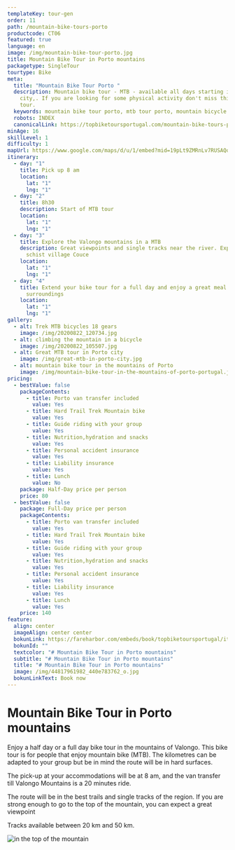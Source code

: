 ```yaml
---
templateKey: tour-gen
order: 11
path: /mountain-bike-tours-porto
productcode: CT06
featured: true
language: en
image: /img/mountain-bike-tour-porto.jpg
title: Mountain Bike Tour in Porto mountains
packagetype: SingleTour
tourtype: Bike
meta:
  title: "Mountain Bike Tour Porto "
  description: Mountain bike tour - MTB - available all days starting in Porto
    city,. If you are looking for some physical activity don't miss this bike
    tour.
  keywords: mountain bike tour porto, mtb tour porto, mountain bicycle in porto
  robots: INDEX
  canonicalLink: https://topbiketoursportugal.com/mountain-bike-tours-porto
minAge: 16
skillLevel: 1
difficulty: 1
mapUrl: https://www.google.com/maps/d/u/1/embed?mid=19pLt9ZMRnLv7RUSAQqpybO9X-oNSSOhV
itinerary:
  - day: "1"
    title: Pick up 8 am
    location:
      lat: "1"
      lng: "1"
  - day: "2"
    title: 8h30
    description: Start of MTB tour
    location:
      lat: "1"
      lng: "1"
  - day: "3"
    title: Explore the Valongo mountains in a MTB
    description: Great viewpoints and single tracks near the river. Explore the
      schist village Couce
    location:
      lat: "1"
      lng: "1"
  - day: "4"
    title: Extend your bike tour for a full day and enjoy a great meal in Valongo
      surroundings
    location:
      lat: "1"
      lng: "1"
gallery:
  - alt: Trek MTB bicycles 18 gears
    image: /img/20200822_120734.jpg
  - alt: climbing the mountain in a bicycle
    image: /img/20200822_105507.jpg
  - alt: Great MTB tour in Porto city
    image: /img/great-mtb-in-porto-city.jpg
  - alt: mountain bike tour in the mountains of Porto
    image: /img/mountain-bike-tour-in-the-mountains-of-porto-portugal.jpg
pricing:
  - bestValue: false
    packageContents:
      - title: Porto van transfer included
        value: Yes
      - title: Hard Trail Trek Mountain bike
        value: Yes
      - title: Guide riding with your group
        value: Yes
      - title: Nutrition,hydration and snacks
        value: Yes
      - title: Personal accident insurance
        value: Yes
      - title: Liability insurance
        value: Yes
      - title: Lunch
        value: No
    package: Half-Day price per person
    price: 80
  - bestValue: false
    package: Full-Day price per person
    packageContents:
      - title: Porto van transfer included
        value: Yes
      - title: Hard Trail Trek Mountain bike
        value: Yes
      - title: Guide riding with your group
        value: Yes
      - title: Nutrition,hydration and snacks
        value: Yes
      - title: Personal accident insurance
        value: Yes
      - title: Liability insurance
        value: Yes
      - title: Lunch
        value: Yes
    price: 140
feature:
  align: center
  imageAlign: center center
  bokunLink: https://fareharbor.com/embeds/book/topbiketoursportugal/items/268413/calendar/2020/11/?flow=479507&full-items=yes
  bokunId: ""
  textcolor: "# Mountain Bike Tour in Porto mountains"
  subtitle: "# Mountain Bike Tour in Porto mountains"
  title: "# Mountain Bike Tour in Porto mountains"
  image: /img/44817961982_440e783762_o.jpg
  bokunLinkText: Book now
---
```

# Mountain Bike Tour in Porto mountains

Enjoy a half day or a full day bike tour in the mountains of Valongo. This bike tour is for people that enjoy mountain bike (MTB). The kilometres can be adapted to your group but be in mind the route will be in hard surfaces.

The pick-up at your accommodations will be at 8 am, and the van transfer till Valongo Mountains is a 20 minutes ride.

The route will be in the best trails and single tracks of the region. If you are strong enough to go to the top of the mountain, you can expect a great viewpoint

Tracks available between 20 km and 50 km.

![in the top of the mountain](/img/mtb-tour-top-of-the-mountain.jpg "MTB tpictureour ")